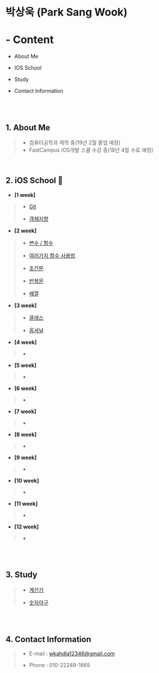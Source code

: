 # 박상욱 (Park Sang Wook)

# - Content

- About Me

- IOS School

- Study

- Contact Information

<br><br>

## 1. About Me

>- 컴퓨터공학과 재학 중(19년 2월 졸업 예정)
>- FastCampus IOS개발 스쿨 수강 중(18년 4월 수료 예정)

<br>

## 2. iOS School 🍎

- **[1 week]**

>- [Git](https://github.com/wargi/SangWookPark_IOS_School6/blob/master/Class/GIT/readme.md)
>
>- [객체지향](https://github.com/wargi/SangWookPark_IOS_School6/tree/master/Class/ObjectOriented%20Programming)

- **[2 week]**

>- [변수 / 함수](https://github.com/wargi/SangWookPark_IOS_School6/blob/master/Class/VariableAndMethod/readme.md)
>
>- [여러가지 함수 사용법](https://github.com/wargi/SangWookPark_IOS_School6/blob/master/Class/Method/readme.md)
>
>- [조건문](https://github.com/wargi/SangWookPark_IOS_School6/blob/master/Class/Conditional/readme.md)
>
>- [반복문](https://github.com/wargi/SangWookPark_IOS_School6/blob/master/Class/Loop/readme.md)
>
>- [배열](https://github.com/wargi/SangWookPark_IOS_School6/tree/master/Class/Array)
>

- **[3 week]**

>- [클래스]()
>
>- [옵셔널]()

- **[4 week]**

>-

- **[5 week]**

>-

- **[6 week]**

>-

- **[7 week]**

>-

- **[8 week]**

>-

- **[9 week]**

>-

- **[10 week]**

>-

- **[11 week]**

>-

- **[12 week]**

>-


<br><br>

## 3. Study

>- [계산기](https://github.com/wargi/SangWookPark_IOS_School6/blob/master/Study/Cal/Cal/ViewController.swift)
>
>- [숫자야구](https://github.com/wargi/SangWookPark_IOS_School6/blob/master/Study/BaseballGame/BaseballGame/ViewController.swift)

<br><br>

## 4. Contact Information

> - E-mail : wkahdla12346@gmail.com
>
> - Phone : 010-22249-1665


